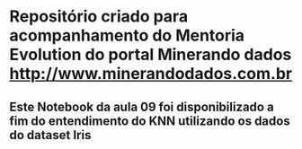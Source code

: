 # Repositório criado para acompanhamento do Mentoria Evolution do portal Minerando dados http://www.minerandodados.com.br
## Este Notebook da aula 09 foi disponibilizado a fim do entendimento do KNN utilizando os dados do dataset Iris
